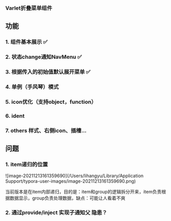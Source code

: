 ### Varlet折叠菜单组件

## 功能

### 1. 组件基本展示 ✅

### 2. 状态change通知NavMenu ✅

### 3. 根据传入的初始值默认展开菜单 ✅

### 4. 单例（手风琴）模式 

### 5. icon优化（支持object，function）

### 6. ident

### 7. others 样式、右侧icon、插槽...

## 问题

### 1. item递归的位置

![image-20211213161359690](/Users/lihangyu/Library/Application Support/typora-user-images/image-20211213161359690.png)

当前版本是在item内部递归，目的是：item和group的逻辑拆分开来，item负责根据数据显示，group负责处理数据，缺点：可能让人看着不爽

### 2. 通过provide/inject 实现子通知父 隐患？

